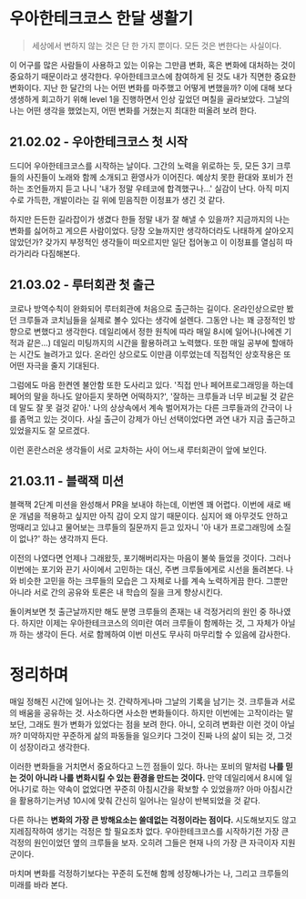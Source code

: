 # 우아한테크코스 한달 생활기

> 세상에서 변하지 않는 것은 단 한 가지 뿐이다. 모든 것은 변한다는 사실이다.

이 어구를 많은 사람들이 사용하고 있는 이유는 그만큼 변화, 혹은 변화에 대처하는 것이 중요하기 때문이라고 생각한다. 
우아한테크코스에 참여하게 된 것도 내가 직면한 중요한 변화이다. 
지난 한 달간의 나는 어떤 변화를 마주했고 어떻게 변했을까? 
이에 대해 보다 생생하게 회고하기 위해 level 1을 진행하면서 인상 깊었던 며칠을 골라보았다. 
그날의 나는 어떤 생각을 했었는지, 어떤 변화를 거쳤는지 최대한 떠올려 보려 한다.

## 21.02.02 - 우아한테크코스 첫 시작

드디어 우아한테크코스를 시작하는 날이다. 
그간의 노력을 위로하는 듯, 모든 3기 크루들의 사진들이 노래와 함께 소개되고 환영사가 이어진다.
예상치 못한 환대와 포비가 전하는 조언들까지 듣고 나니 '내가 정말 우테코에 합격했구나...' 실감이 난다.
아직 미지수로 가득한, 개발이라는 길 위에 믿음직한 이정표가 생긴 것 같다.

하지만 든든한 길라잡이가 생겼다 한들 정말 내가 잘 해낼 수 있을까? 
지금까지의 나는 변화를 싫어하고 게으른 사람이었다. 
당장 오늘까지만 생각하더라도 나태하게 살아오지 않았던가? 
갖가지 부정적인 생각들이 떠오르지만 일단 접어놓고 이 이정표를 열심히 따라가리라 다짐해본다.

## 21.03.02 - 루터회관 첫 출근

코로나 방역수칙이 완화되어 루터회관에 처음으로 출근하는 길이다. 
온라인상으로만 봤던 크루들과 코치님들을 실제로 볼수 있다는 생각에 설렌다. 
그동안 나는 꽤 긍정적인 방향으로 변했다고 생각한다. 
데일리에서 정한 원칙에 따라 매일 8시에 일어나(나에겐 기적과 같은...) 데일리 미팅까지의 시간을 활용하려고 노력했다. 
또한 매일 공부에 할애하는 시간도 늘려가고 있다. 
온라인 상으로도 이만큼 이루었는데 직접적인 상호작용은 또 어떤 자극을 줄지 기대된다.

그럼에도 마음 한켠엔 불안함 또한 도사리고 있다. 
'직접 만나 페어프로그래밍을 하는데 페어의 말을 하나도 알아듣지 못하면 어떡하지?', 
'잘하는 크루들과 너무 비교될 것 같은데 말도 잘 못 걸것 같아.' 
나의 상상속에서 계속 벌어져가는 다른 크루들과의 간극이 나를 좀먹고 있는 것이다. 
사실 출근이 강제가 아닌 선택이었다면 과연 내가 지금 출근하고 있었을지도 잘 모르겠다.

이런 혼란스러운 생각들이 서로 교차하는 사이 어느새 루터회관이 앞에 보인다.

## 21.03.11 - 블랙잭 미션

블랙잭 2단계 미션을 완성해서 PR을 보내야 하는데, 이번엔 꽤 어렵다. 
이번에 새로 배운 개념을 적용하고 싶지만 아직 감이 오지 않기 때문이다. 
심지어 왜 아무것도 안하고 멍때리고 있냐고 물어보는 크루들의 질문까지 듣고 있자니 
'아 내가 프로그래밍에 소질이 없나?' 하는 생각까지 든다.

이전의 나였다면 언제나 그래왔듯, 포기해버리자는 마음이 불쑥 들었을 것이다. 
그러나 이번에는 포기와 끈기 사이에서 고민하는 대신, 주변 크루들에게로 시선을 돌려본다. 
나와 비슷한 고민을 하는 크루들의 모습은 그 자체로 나를 계속 노력하게끔 한다. 
그뿐만 아니라 서로 간의 공유와 토론은 내 학습의 질을 크게 향상시킨다.

돌이켜보면 첫 출근날까지만 해도 분명 크루들의 존재는 내 걱정거리의 원인 중 하나였다. 
하지만 이제는 우아한테크코스의 의미란 여러 크루들이 함께하는 것, 그 자체가 아닐까 하는 생각이 든다. 
서로 함께하여 이번 미션도 무사히 마무리할 수 있음에 감사한다.

# 정리하며

매일 정해진 시간에 일어나는 것. 간략하게나마 그날의 기록을 남기는 것. 크루들과 서로의 배움을 공유하는 것. 
사소하다면 사소한 변화들이다. 
하지만 이번에는 고작이라는 말보단, 그래도 뭔가 변화가 있었다는 점을 보려 한다. 
아니, 오히려 변화란 이런 것이 아닐까? 미약하지만 꾸준하게 삶의 파동들을 일으키다 그것이 진짜 나의 삶이 되는 것, 그것이 성장이라고 생각한다.

이러한 변화들을 거치면서 중요하다고 느낀 점들이 있다. 
하나는 포비의 말처럼 __나를 믿는 것이 아니라 나를 변화시킬 수 있는 환경을 만드는 것이다.__ 
만약 데일리에서 8시에 일어나기로 하는 약속이 없었다면 꾸준히 아침시간을 확보할 수 있었을까? 
아마 아침시간을 활용하기는커녕 10시에 맞춰 간신히 일어나는 일상이 반복되었을 것 같다.

다른 하나는 __변화의 가장 큰 방해요소는 쓸데없는 걱정이라는 점이다.__ 
시도해보지도 않고 지레짐작하여 생기는 걱정은 할 필요조차 없다. 
우아한테크코스를 시작하기전 가장 큰 걱정의 원인이었던 옆의 크루들을 보자. 
오히려 그들은 현재 나의 가장 큰 자극이자 지원군이다.

마치며 변화를 걱정하기보다는 꾸준히 도전해 함께 성장해나가는 나, 그리고 크루들의 미래를 바라 본다.